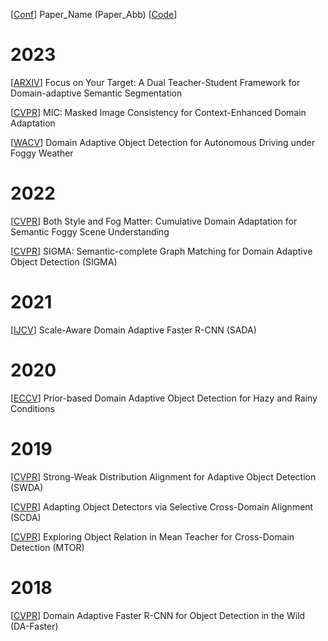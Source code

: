 
[[Conf]()] Paper_Name (Paper_Abb) [[Code]()]

# 2023

[[ARXIV](https://arxiv.org/pdf/2303.09083.pdf)] Focus on Your Target: A Dual Teacher-Student Framework for Domain-adaptive Semantic Segmentation

[[CVPR](https://arxiv.org/pdf/2212.01322.pdf)] MIC: Masked Image Consistency for Context-Enhanced Domain Adaptation

[[WACV](https://openaccess.thecvf.com/content/WACV2023/papers/Li_Domain_Adaptive_Object_Detection_for_Autonomous_Driving_Under_Foggy_Weather_WACV_2023_paper.pdf)] Domain Adaptive Object Detection for Autonomous Driving under Foggy Weather



# 2022

[[CVPR](https://openaccess.thecvf.com/content/CVPR2022/papers/Ma_Both_Style_and_Fog_Matter_Cumulative_Domain_Adaptation_for_Semantic_CVPR_2022_paper.pdf)] Both Style and Fog Matter: Cumulative Domain Adaptation for Semantic Foggy Scene Understanding

[[CVPR](https://openaccess.thecvf.com/content/CVPR2022/papers/Li_SIGMA_Semantic-Complete_Graph_Matching_for_Domain_Adaptive_Object_Detection_CVPR_2022_paper.pdf)] SIGMA: Semantic-complete Graph Matching for Domain Adaptive Object Detection (SIGMA)

# 2021

[[IJCV](https://link.springer.com/article/10.1007/s11263-021-01447-x)] Scale-Aware Domain Adaptive Faster R-CNN (SADA)

# 2020

[[ECCV](https://arxiv.org/pdf/1912.00070.pdf)] Prior-based Domain Adaptive Object Detection for Hazy and Rainy Conditions

# 2019

[[CVPR](https://openaccess.thecvf.com/content_CVPR_2019/papers/Saito_Strong-Weak_Distribution_Alignment_for_Adaptive_Object_Detection_CVPR_2019_paper.pdf)] Strong-Weak Distribution Alignment for Adaptive Object Detection (SWDA)

[[CVPR](https://openaccess.thecvf.com/content_CVPR_2019/papers/Zhu_Adapting_Object_Detectors_via_Selective_Cross-Domain_Alignment_CVPR_2019_paper.pdf)] Adapting Object Detectors via Selective Cross-Domain Alignment (SCDA)

[[CVPR](https://openaccess.thecvf.com/content_CVPR_2019/papers/Cai_Exploring_Object_Relation_in_Mean_Teacher_for_Cross-Domain_Detection_CVPR_2019_paper.pdf)] Exploring Object Relation in Mean Teacher for Cross-Domain Detection (MTOR)

# 2018

[[CVPR](https://openaccess.thecvf.com/content_cvpr_2018/papers/Chen_Domain_Adaptive_Faster_CVPR_2018_paper.pdf)] Domain Adaptive Faster R-CNN for Object Detection in the Wild (DA-Faster)
